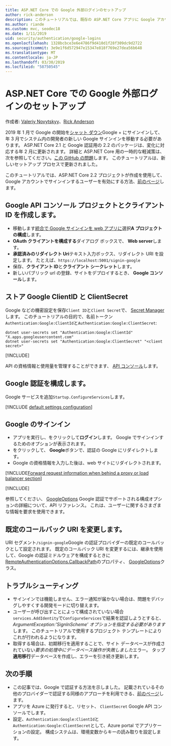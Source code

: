 ```yaml
---
title: ASP.NET Core での Google 外部ログインのセットアップ
author: rick-anderson
description: このチュートリアルでは、既存の ASP.NET Core アプリに Google アカウントのユーザー認証の統合について説明します。
ms.author: riande
ms.custom: mvc, seodec18
ms.date: 1/11/2019
uid: security/authentication/google-logins
ms.openlocfilehash: 1328bcbce3e6e4786f9d410d1f28f309dc9d2722
ms.sourcegitcommit: 3e9e1f6d572947e15347e818f769e27dea56b648
ms.translationtype: MT
ms.contentlocale: ja-JP
ms.lasthandoff: 03/30/2019
ms.locfileid: "58750545"
---
```

# <a name="google-external-login-setup-in-aspnet-core"></a>ASP.NET Core での Google 外部ログインのセットアップ

作成者: [Valeriy Novytskyy](https://github.com/01binary)、[Rick Anderson](https://twitter.com/RickAndMSFT)

2019 年 1 月で Google の開始を[シャット ダウン](https://developers.google.com/+/api-shutdown)Google + にサインインして、年 3 月でシステム内の開発者の新しい Google サインインを移動する必要があります。 ASP.NET Core 2.1 と Google 認証用の 2.2 のパッケージは、変化に対応する年 2 月に更新されます。 詳細と ASP.NET Core 用の一時的な軽減策は、次を参照してください。[この GitHub の問題](https://github.com/aspnet/AspNetCore/issues/6486)します。 このチュートリアルは、新しいセットアップ プロセスで更新されました。

このチュートリアルでは、ASP.NET Core 2.2 プロジェクトが作成を使用して、Google アカウントでサインインするユーザーを有効にする方法、[前のページ](xref:security/authentication/social/index)します。

## <a name="create-a-google-api-console-project-and-client-id"></a>Google API コンソール プロジェクトとクライアント ID を作成します。

* 移動します[統合で Google サインインを web アプリに](https://developers.google.com/identity/sign-in/web/devconsole-project)選択**A プロジェクトの構成**します。
* **OAuth クライアントを構成する**ダイアログ ボックスで、 **Web server**します。
* **承認済みのリダイレクト Uri**テキスト入力ボックス、リダイレクト URI を設定します。 たとえば、`https://localhost:5001/signin-google`
* 保存、**クライアント ID**と**クライアント シークレット**します。
* 新しいパブリック url の登録、サイトをデプロイするとき、 **Google コンソール**します。

## <a name="store-google-clientid-and-clientsecret"></a>ストア Google ClientID と ClientSecret

Google などの機密設定を保存`Client ID`と`Client Secret`で、 [Secret Manager](xref:security/app-secrets)します。 このチュートリアルの目的で、名前トークン`Authentication:Google:ClientId`と`Authentication:Google:ClientSecret`:

```console
dotnet user-secrets set "Authentication:Google:ClientId" "X.apps.googleusercontent.com"
dotnet user-secrets set "Authentication:Google:ClientSecret" "<client secret>"
```

[!INCLUDE[](~/includes/environmentVarableColon.md)]

API の資格情報と使用量を管理することができます、 [API コンソール](https://console.developers.google.com/apis/dashboard)します。

## <a name="configure-google-authentication"></a>Google 認証を構成します。

Google サービスを追加`Startup.ConfigureServices`します。

[!INCLUDE [default settings configuration](includes/default-settings2-2.md)]

## <a name="sign-in-with-google"></a>Google のサインイン

* アプリを実行し、をクリックして**ログイン**します。 Google でサインインするためのオプションが表示されます。
* をクリックして、 **Google**ボタンで、認証の Google にリダイレクトします。
* Google の資格情報を入力した後は、web サイトにリダイレクトされます。

[!INCLUDE[Forward request information when behind a proxy or load balancer section](includes/forwarded-headers-middleware.md)]

[!INCLUDE[](includes/chain-auth-providers.md)]

参照してください、 [GoogleOptions](/dotnet/api/microsoft.aspnetcore.authentication.google.googleoptions) Google 認証でサポートされる構成オプションの詳細について、API リファレンス。 これは、ユーザーに関するさまざまな情報を要求を使用できます。

## <a name="change-the-default-callback-uri"></a>既定のコールバック URI を変更します。

URI セグメント`/signin-google`Google の認証プロバイダーの既定のコールバックとして設定されます。 既定のコールバック URI を変更するには、継承を使用して、Google の認証ミドルウェアを構成するときに[RemoteAuthenticationOptions.CallbackPath](/dotnet/api/microsoft.aspnetcore.authentication.remoteauthenticationoptions.callbackpath)のプロパティ、 [GoogleOptions](/dotnet/api/microsoft.aspnetcore.authentication.google.googleoptions)クラス。

## <a name="troubleshooting"></a>トラブルシューティング

* サインインでは機能しません、エラー通知が届かない場合は、問題をデバッグしやすくする開発モードに切り替えます。
* ユーザーが呼び出すことによって構成されていない場合`services.AddIdentity`で`ConfigureServices`で結果を認証しようとすると、 *ArgumentException:'SignInScheme' オプションを指定する必要があります*します。 このチュートリアルで使用するプロジェクト テンプレートによりこれが行われるようになります。
* 取得する場合は、初期移行を適用することで、サイト データベースが作成されていない*要求の処理中にデータベース操作が失敗しました*エラー。 タップ**適用移行**データベースを作成し、エラーを引き続き更新します。

## <a name="next-steps"></a>次の手順

* この記事では、Google で認証する方法を示しました。 記載されているその他のプロバイダーで認証する同様のアプローチを利用できる、[前のページ](xref:security/authentication/social/index)します。
* アプリを Azure に発行すると、リセット、 `ClientSecret` Google API コンソールでします。
* 設定、`Authentication:Google:ClientId`と`Authentication:Google:ClientSecret`として、Azure portal でアプリケーションの設定。 構成システムは、環境変数からキーの読み取りを設定します。

